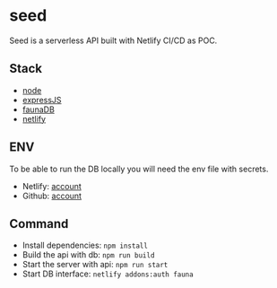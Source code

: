 # seed

Seed is a serverless API built with Netlify CI/CD as POC.

## Stack

- [node](https://nodejs.org/en/about/)
- [expressJS](https://expressjs.com/fr/)
- [faunaDB](https://fauna.com/)
- [netlify](https://www.netlify.com/)

## ENV

To be able to run the DB locally you will need the env file with secrets.

- Netlify: [account](https://app.netlify.com/teams/fuentesloic)
- Github: [account](https://github.com/fuentesloic/seed)

## Command

- Install dependencies: `npm install`
- Build the api with db: `npm run build`
- Start the server with api: `npm run start`
- Start DB interface: `netlify addons:auth fauna`
